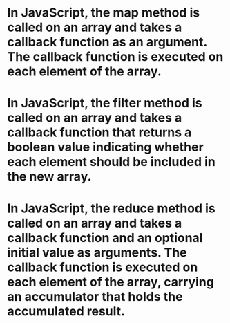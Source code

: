 # In JavaScript, the map method is called on an array and takes a callback function as an argument. The callback function is executed on each element of the array.

# In JavaScript, the filter method is called on an array and takes a callback function that returns a boolean value indicating whether each element should be included in the new array.


# In JavaScript, the reduce method is called on an array and takes a callback function and an optional initial value as arguments. The callback function is executed on each element of the array, carrying an accumulator that holds the accumulated result.